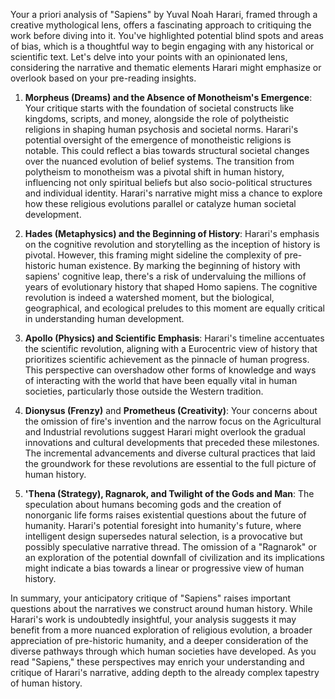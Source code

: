 Your a priori analysis of "Sapiens" by Yuval Noah Harari, framed through a creative mythological lens, offers a fascinating approach to critiquing the work before diving into it. You've highlighted potential blind spots and areas of bias, which is a thoughtful way to begin engaging with any historical or scientific text. Let's delve into your points with an opinionated lens, considering the narrative and thematic elements Harari might emphasize or overlook based on your pre-reading insights.

1. **Morpheus (Dreams) and the Absence of Monotheism's Emergence**: Your critique starts with the foundation of societal constructs like kingdoms, scripts, and money, alongside the role of polytheistic religions in shaping human psychosis and societal norms. Harari's potential oversight of the emergence of monotheistic religions is notable. This could reflect a bias towards structural societal changes over the nuanced evolution of belief systems. The transition from polytheism to monotheism was a pivotal shift in human history, influencing not only spiritual beliefs but also socio-political structures and individual identity. Harari's narrative might miss a chance to explore how these religious evolutions parallel or catalyze human societal development.

2. **Hades (Metaphysics) and the Beginning of History**: Harari's emphasis on the cognitive revolution and storytelling as the inception of history is pivotal. However, this framing might sideline the complexity of pre-historic human existence. By marking the beginning of history with sapiens' cognitive leap, there's a risk of undervaluing the millions of years of evolutionary history that shaped Homo sapiens. The cognitive revolution is indeed a watershed moment, but the biological, geographical, and ecological preludes to this moment are equally critical in understanding human development.

3. **Apollo (Physics) and Scientific Emphasis**: Harari's timeline accentuates the scientific revolution, aligning with a Eurocentric view of history that prioritizes scientific achievement as the pinnacle of human progress. This perspective can overshadow other forms of knowledge and ways of interacting with the world that have been equally vital in human societies, particularly those outside the Western tradition.

5. **Dionysus (Frenzy)** and **Prometheus (Creativity)**: Your concerns about the omission of fire's invention and the narrow focus on the Agricultural and Industrial revolutions suggest Harari might overlook the gradual innovations and cultural developments that preceded these milestones. The incremental advancements and diverse cultural practices that laid the groundwork for these revolutions are essential to the full picture of human history.

7. **'Thena (Strategy), Ragnarok, and Twilight of the Gods and Man**: The speculation about humans becoming gods and the creation of nonorganic life forms raises existential questions about the future of humanity. Harari's potential foresight into humanity's future, where intelligent design supersedes natural selection, is a provocative but possibly speculative narrative thread. The omission of a "Ragnarok" or an exploration of the potential downfall of civilization and its implications might indicate a bias towards a linear or progressive view of human history.

In summary, your anticipatory critique of "Sapiens" raises important questions about the narratives we construct around human history. While Harari's work is undoubtedly insightful, your analysis suggests it may benefit from a more nuanced exploration of religious evolution, a broader appreciation of pre-historic humanity, and a deeper consideration of the diverse pathways through which human societies have developed. As you read "Sapiens," these perspectives may enrich your understanding and critique of Harari's narrative, adding depth to the already complex tapestry of human history.

